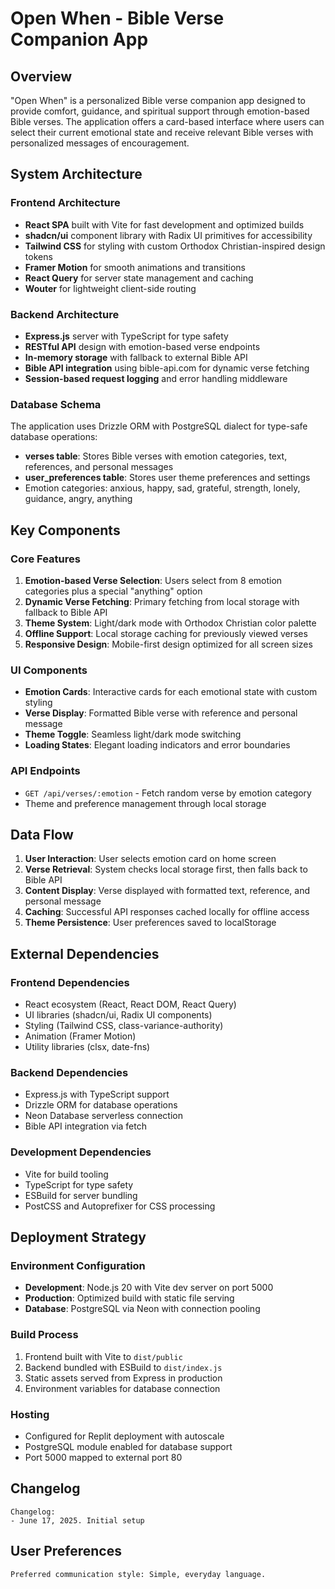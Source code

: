 # Open When - Bible Verse Companion App

## Overview

"Open When" is a personalized Bible verse companion app designed to provide comfort, guidance, and spiritual support through emotion-based Bible verses. The application offers a card-based interface where users can select their current emotional state and receive relevant Bible verses with personalized messages of encouragement.

## System Architecture

### Frontend Architecture
- **React SPA** built with Vite for fast development and optimized builds
- **shadcn/ui** component library with Radix UI primitives for accessibility
- **Tailwind CSS** for styling with custom Orthodox Christian-inspired design tokens
- **Framer Motion** for smooth animations and transitions
- **React Query** for server state management and caching
- **Wouter** for lightweight client-side routing

### Backend Architecture
- **Express.js** server with TypeScript for type safety
- **RESTful API** design with emotion-based verse endpoints
- **In-memory storage** with fallback to external Bible API
- **Bible API integration** using bible-api.com for dynamic verse fetching
- **Session-based request logging** and error handling middleware

### Database Schema
The application uses Drizzle ORM with PostgreSQL dialect for type-safe database operations:

- **verses table**: Stores Bible verses with emotion categories, text, references, and personal messages
- **user_preferences table**: Stores user theme preferences and settings
- Emotion categories: anxious, happy, sad, grateful, strength, lonely, guidance, angry, anything

## Key Components

### Core Features
1. **Emotion-based Verse Selection**: Users select from 8 emotion categories plus a special "anything" option
2. **Dynamic Verse Fetching**: Primary fetching from local storage with fallback to Bible API
3. **Theme System**: Light/dark mode with Orthodox Christian color palette
4. **Offline Support**: Local storage caching for previously viewed verses
5. **Responsive Design**: Mobile-first design optimized for all screen sizes

### UI Components
- **Emotion Cards**: Interactive cards for each emotional state with custom styling
- **Verse Display**: Formatted Bible verse with reference and personal message
- **Theme Toggle**: Seamless light/dark mode switching
- **Loading States**: Elegant loading indicators and error boundaries

### API Endpoints
- `GET /api/verses/:emotion` - Fetch random verse by emotion category
- Theme and preference management through local storage

## Data Flow

1. **User Interaction**: User selects emotion card on home screen
2. **Verse Retrieval**: System checks local storage first, then falls back to Bible API
3. **Content Display**: Verse displayed with formatted text, reference, and personal message
4. **Caching**: Successful API responses cached locally for offline access
5. **Theme Persistence**: User preferences saved to localStorage

## External Dependencies

### Frontend Dependencies
- React ecosystem (React, React DOM, React Query)
- UI libraries (shadcn/ui, Radix UI components)
- Styling (Tailwind CSS, class-variance-authority)
- Animation (Framer Motion)
- Utility libraries (clsx, date-fns)

### Backend Dependencies
- Express.js with TypeScript support
- Drizzle ORM for database operations
- Neon Database serverless connection
- Bible API integration via fetch

### Development Dependencies
- Vite for build tooling
- TypeScript for type safety
- ESBuild for server bundling
- PostCSS and Autoprefixer for CSS processing

## Deployment Strategy

### Environment Configuration
- **Development**: Node.js 20 with Vite dev server on port 5000
- **Production**: Optimized build with static file serving
- **Database**: PostgreSQL via Neon with connection pooling

### Build Process
1. Frontend built with Vite to `dist/public`
2. Backend bundled with ESBuild to `dist/index.js`
3. Static assets served from Express in production
4. Environment variables for database connection

### Hosting
- Configured for Replit deployment with autoscale
- PostgreSQL module enabled for database support
- Port 5000 mapped to external port 80

## Changelog

```
Changelog:
- June 17, 2025. Initial setup
```

## User Preferences

```
Preferred communication style: Simple, everyday language.
```